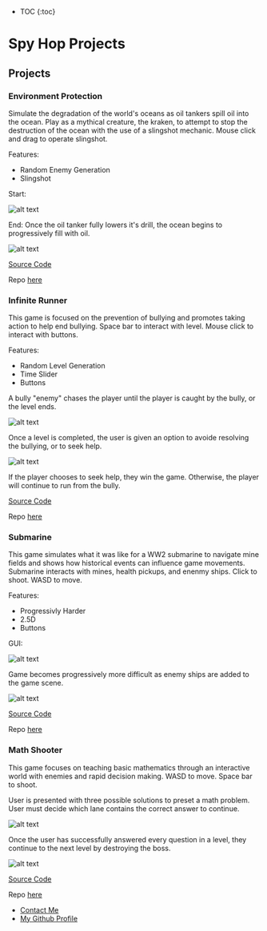 * TOC
{:toc}


# Spy Hop Projects

## Projects

### Environment Protection

Simulate the degradation of the world's oceans as oil tankers spill oil into the ocean. Play as a mythical creature, the kraken, to attempt to stop the destruction of the ocean with the use of a slingshot mechanic. Mouse click and drag to operate slingshot.

Features:
<ul>
<li> Random Enemy Generation</li>
<li> Slingshot</li>
</ul>

Start:

![alt text](https://github.com/SamBow/Spy_Hop_Projects/blob/master/EnvironmentProtection/Images/Ship1.png "Gameplay")

End:
Once the oil tanker fully lowers it's drill, the ocean begins to progressively fill with oil.

![alt text](https://github.com/SamBow/Spy_Hop_Projects/blob/master/EnvironmentProtection/Images/Ship2.png "Game Over")

[Source Code](https://github.com/SamBow/Spy_Hop_Projects/tree/master/EnvironmentProtection/src)

Repo [here](https://github.com/SamBow/Spy_Hop_Projects/tree/master/EnvironmentProtection)

### Infinite Runner

This game is focused on the prevention of bullying and promotes taking action to help end bullying. Space bar to interact with level. Mouse click to interact with buttons.

Features:
<ul>
<li> Random Level Generation</li>
<li> Time Slider</li>
<li> Buttons</li>
</ul>

A bully "enemy" chases the player until the player is caught by the bully, or the level ends.

![alt text](https://github.com/SamBow/Spy_Hop_Projects/blob/master/InfiniteRunner/Images/Gameplay1.png)

Once a level is completed, the user is given an option to avoide resolving the bullying, or to seek help.

![alt text](https://github.com/SamBow/Spy_Hop_Projects/blob/master/InfiniteRunner/Images/Bully2.png)

If the player chooses to seek help, they win the game. Otherwise, the player will continue to run from the bully.

[Source Code](https://github.com/SamBow/Spy_Hop_Projects/tree/master/InfiniteRunner)

Repo [here](https://github.com/SamBow/Spy_Hop_Projects/tree/master/InfiniteRunner)

### Submarine

This game simulates what it was like for a WW2 submarine to navigate mine fields and shows how historical events can influence game movements. Submarine interacts with mines, health pickups, and enenmy ships. Click to shoot. WASD to move.

Features:
<ul>
<li> Progressivly Harder</li>
<li> 2.5D</li>
<li> Buttons</li>
</ul>

GUI:

![alt text](https://github.com/SamBow/Spy_Hop_Projects/blob/master/Submarine/Images/Sub1.png "Display")

Game becomes progressively more difficult as enemy ships are added to the game scene.

![alt text](https://github.com/SamBow/Spy_Hop_Projects/blob/master/Submarine/Images/Sub2.png "Display")

[Source Code](https://github.com/SamBow/Spy_Hop_Projects/tree/master/Submarine/src)

Repo [here](https://github.com/SamBow/Spy_Hop_Projects/tree/master/Submarine)

### Math Shooter

This game focuses on teaching basic mathematics through an interactive world with enemies and rapid decision making. WASD to move. Space bar to shoot.

User is presented with three possible solutions to preset a math problem. User must decide which lane contains the correct answer to continue.

![alt text](https://github.com/SamBow/Spy_Hop_Projects/blob/master/MathShooter/Images/Math1.png "Display")

Once the user has successfully answered every question in a level, they continue to the next level by destroying the boss.

![alt text](https://github.com/SamBow/Spy_Hop_Projects/blob/master/MathShooter/Images/Math3.png "Display")

[Source Code](https://github.com/SamBow/Spy_Hop_Projects/tree/master/MathShooter/src)

Repo [here](https://github.com/SamBow/Spy_Hop_Projects/tree/master/MathShooter)

<footer>
    		<ul>
        		<li><a href="mailto:sbcskyline18@gmail.com">Contact Me</a></li>
        		<li><a href="https://github.com/SamBow">My Github Profile</a></li>
            
